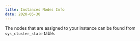 ```yaml
---
title: Instances Nodes Info
date: 2020-05-30
---
```


The nodes that are assigned to your instance can be found from `sys_cluster_state` table.